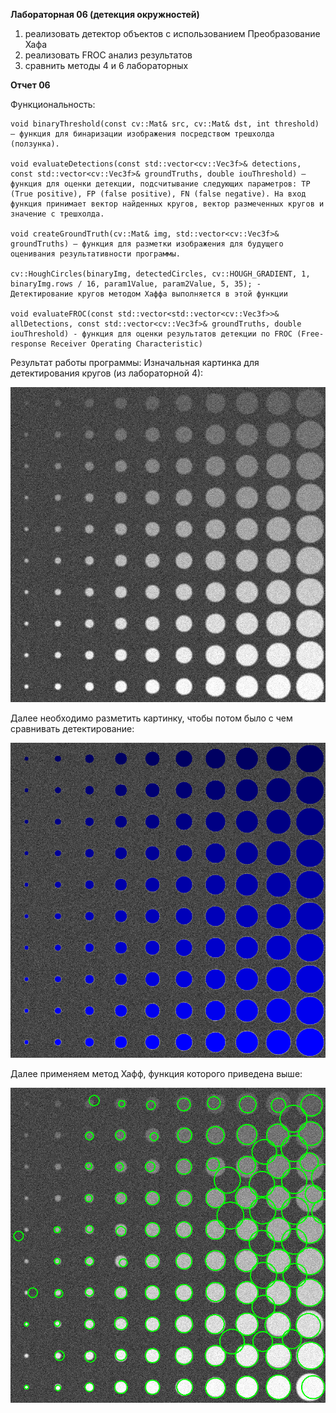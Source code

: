 **Лабораторная 06 (детекция окружностей)**
1.	реализовать детектор объектов с использованием Преобразование Хафа
2.	реализовать FROC анализ результатов
3.	сравнить методы 4 и 6 лабораторных



**Отчет 06**
	 
Функциональность:

	void binaryThreshold(const cv::Mat& src, cv::Mat& dst, int threshold) – функция для бинаризации изображения посредством трешхолда (ползунка).
 
	void evaluateDetections(const std::vector<cv::Vec3f>& detections, const std::vector<cv::Vec3f>& groundTruths, double iouThreshold) – функция для оценки детекции, подсчитывание следующих параметров: TP (True positive), FP (false positive), FN (false negative). На вход функция принимает вектор найденных кругов, вектор размеченных кругов и значение с трешхолда.
 
	void createGroundTruth(cv::Mat& img, std::vector<cv::Vec3f>& groundTruths) – функция для разметки изображения для будущего оценивания результативности программы.

	cv::HoughCircles(binaryImg, detectedCircles, cv::HOUGH_GRADIENT, 1, binaryImg.rows / 16, param1Value, param2Value, 5, 35); - Детектирование кругов методом Хаффа выполняется в этой функции

 	void evaluateFROC(const std::vector<std::vector<cv::Vec3f>>& allDetections, const std::vector<cv::Vec3f>& groundTruths, double iouThreshold) - функция для оценки результатов детекции по FROC (Free-response Receiver Operating Characteristic)

Результат работы программы: 
	Изначальная картинка для детектирования кругов (из лабораторной 4):

 ![FinalyPic](/prj.lab/lab04/ReallyPic.png)
 
Далее необходимо разметить картинку, чтобы потом было с чем сравнивать детектирование:

![BinTrue](/prj.lab/lab06/BinTrue.png)


Далее применяем метод Хафф, функция которого приведена выше:

![BinDet](/prj.lab/lab06/BinDet.png)

